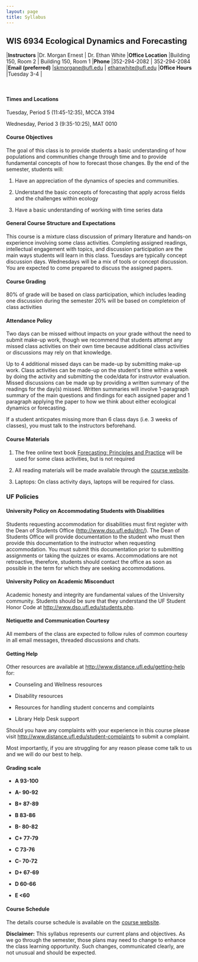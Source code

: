 ```yaml
---
layout: page
title: Syllabus
---
```


## WIS 6934 Ecological Dynamics and Forecasting

  |**Instructors**        |Dr. Morgan Ernest        | Dr. Ethan White
  |**Office Location**    |Building 150, Room 2     | Building 150, Room 1
  |**Phone**              |352-294-2082             | 352-294-2084
  |**Email (preferred)**  |<skmorgane@ufl.edu>      | <ethanwhite@ufl.edu>
  |**Office Hours**       |Tuesday 3-4              |
                                                 
<br>
												 
#### **Times and Locations**

Tuesday, Period 5 (11:45-12:35), MCCA 3194

Wednesday, Period 3 (9:35-10:25), MAT 0010

#### **Course Objectives**

The goal of this class is to provide students a basic understanding of
how populations and communities change through time and to provide fundamental 
concepts of how to forecast those changes. By the end of the semester, students will:

1)  Have an appreciation of the dynamics of species and communities.

2)  Understand the basic concepts of forecasting that apply across fields 
    and the challenges within ecology

3)  Have a basic understanding of working with time series data

#### **General Course Structure and Expectations**

This course is a mixture class discussion of primary literature and
hands-on experience involving some class activities. Completing assigned
readings, intellectual engagement with topics, and discussion
participation are the main ways students will learn in this class.
Tuesdays are typically concept discussion days. Wednesdays will be a mix
of tools or concept discussion. You are expected to come prepared to
discuss the assigned papers.

#### **Course Grading**

80% of grade will be based on class participation, which includes leading one 
discussion during the semester 
20% will be based on completeion of class activities

#### **Attendance Policy**

Two days can be missed without impacts on your grade without the need
to submit make-up work, though we recommend that students attempt any 
missed class activities on their own time because additional class 
activities or discussions may rely on that knowledge. 

Up to 4 additional missed days can be made-up by submitting make-up work.
Class activities can be made-up on the student's time within a week by doing
the activity and submitting the code/data for instruvtor evaluation. Missed 
discussions can be made up by providing a written summary of the readings 
for the day(s) missed. Written summaries will involve 1-paragraph summary of the 
main questions and findings for each assigned paper and 1 paragraph applying the 
paper to how we think about either ecological dynamics or forecasting.

If a student anticpates missing more than 6 class days (i.e. 3 weeks of classes), you
must talk to the instructors beforehand.

#### **Course Materials**

1)  The free online text book [Forecasting: Principles and Practice](https://www.otexts.org/fpp) 
    will be used for some class activities, but is not required

2)  All reading materials will be made available through the [course website](https://weecology.github.io/forecasting-dynamics-course/Canvas). 
    

3)  Laptops: On class activity days, laptops will be required for class.


### **UF Policies**

#### **University Policy on Accommodating Students with Disabilities**

Students requesting accommodation for disabilities must first register
with the Dean of Students Office (http://www.dso.ufl.edu/drc/). The Dean
of Students Office will provide documentation to the student who must
then provide this documentation to the instructor when requesting
accommodation. You must submit this documentation prior to submitting
assignments or taking the quizzes or exams. Accommodations are not
retroactive, therefore, students should contact the office as soon as
possible in the term for which they are seeking accommodations.

#### **University Policy on Academic Misconduct**

Academic honesty and integrity are fundamental values of the University
community. Students should be sure that they understand the UF Student
Honor Code at http://www.dso.ufl.edu/students.php.

#### **Netiquette and Communication Courtesy**

All members of the class are expected to follow rules of common courtesy
in all email messages, threaded discussions and chats.


#### **Getting Help**

Other resources are available at
http://www.distance.ufl.edu/getting-help for:

-   Counseling and Wellness resources

-   Disability resources

-   Resources for handling student concerns and complaints

-   Library Help Desk support

Should you have any complaints with your experience in this course
please visit http://www.distance.ufl.edu/student-complaints to submit a
complaint.

Most importantly, if you are struggling for any reason please come talk
to us and we will do our best to help.

#### **Grading scale**

-   **A 93-100**

-   **A- 90-92**

-   **B+ 87-89**

-   **B 83-86**

-   **B- 80-82**

-   **C+ 77-79**

-   **C 73-76**

-   **C- 70-72**

-   **D+ 67-69**

-   **D 60-66**

-   **E <60**


#### **Course Schedule**

The details course schedule is available on the [course website](https://weecology.github.io/forecasting-dynamics-course/Canvas).

**Disclaimer:** This syllabus represents our current plans and
objectives. As we go through the semester, those plans may need to
change to enhance the class learning opportunity. Such changes,
communicated clearly, are not unusual and should be expected.

